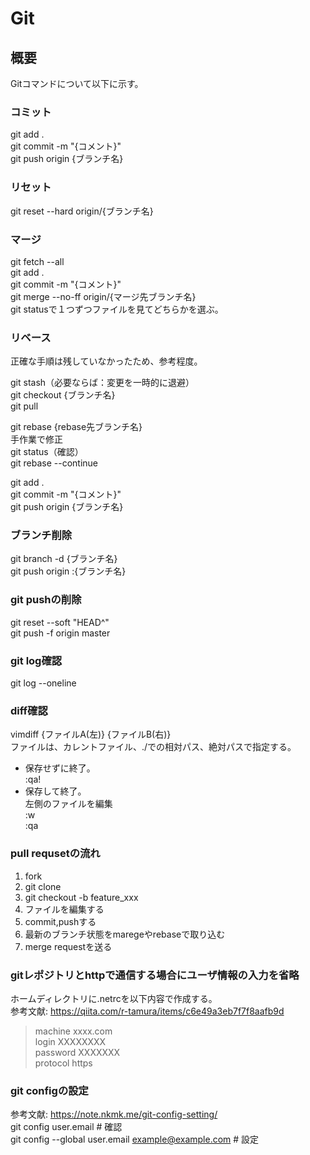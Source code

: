 # Git

## 概要
Gitコマンドについて以下に示す。  

### コミット
git add .  
git commit -m "{コメント}"  
git push origin {ブランチ名}  

### リセット
git reset --hard origin/{ブランチ名}

### マージ
git fetch --all  
git add .  
git commit -m "{コメント}"  
git merge --no-ff origin/{マージ先ブランチ名}  
git statusで１つずつファイルを見てどちらかを選ぶ。  

### リベース
正確な手順は残していなかったため、参考程度。  

git stash（必要ならば：変更を一時的に退避）  
git checkout {ブランチ名}  
git pull  

git rebase {rebase先ブランチ名}  
手作業で修正  
git status（確認）  
git rebase --continue  

git add .  
git commit -m "{コメント}"  
git push origin {ブランチ名}  

### ブランチ削除
git branch -d {ブランチ名}    
git push origin :{ブランチ名}  

### git pushの削除  
git reset --soft "HEAD^"  
git push -f origin master  

### git log確認
git log --oneline  

### diff確認  
vimdiff {ファイルA(左)} {ファイルB(右)}  
ファイルは、カレントファイル、./での相対パス、絶対パスで指定する。  
- 保存せずに終了。  
:qa!  
- 保存して終了。  
左側のファイルを編集  
:w  
:qa  
  
### pull requsetの流れ  
1. fork  
1. git clone   
1. git checkout -b feature_xxx  
1. ファイルを編集する  
1. commit,pushする  
1. 最新のブランチ状態をmaregeやrebaseで取り込む  
1. merge requestを送る  

### gitレポジトリとhttpで通信する場合にユーザ情報の入力を省略
ホームディレクトリに.netrcを以下内容で作成する。  
参考文献: https://qiita.com/r-tamura/items/c6e49a3eb7f7f8aafb9d  
>machine xxxx.com  
>login XXXXXXXX  
>password XXXXXXX  
>protocol https  

### git configの設定
参考文献: https://note.nkmk.me/git-config-setting/  
git config user.email  # 確認    
git config --global user.email example@example.com  # 設定  
